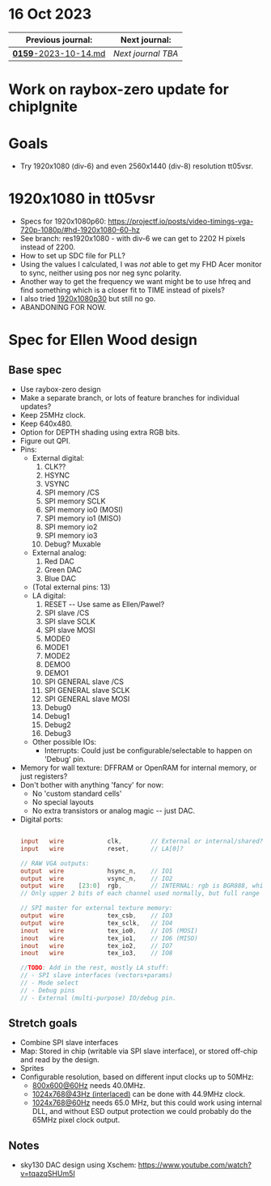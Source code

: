 # 16 Oct 2023

| Previous journal: | Next journal: |
|-|-|
| [**0159**-2023-10-14.md](./0159-2023-10-14.md) | *Next journal TBA* |

# Work on raybox-zero update for chipIgnite

# Goals

*   Try 1920x1080 (div-6) and even 2560x1440 (div-8) resolution tt05vsr.

# 1920x1080 in tt05vsr

*   Specs for 1920x1080p60: https://projectf.io/posts/video-timings-vga-720p-1080p/#hd-1920x1080-60-hz
*   See branch: res1920x1080 - with div-6 we can get to 2202 H pixels instead of 2200.
*   How to set up SDC file for PLL?
*   Using the values I calculated, I was *not* able to get my FHD Acer monitor to sync, neither using pos nor neg sync polarity.
*   Another way to get the frequency we want might be to use hfreq and find something which is a closer fit to TIME instead of pixels?
*   I also tried [1920x1080p30](https://projectf.io/posts/video-timings-vga-720p-1080p/#hd-1920x1080-30-hz) but still no go.
*   ABANDONING FOR NOW.

# Spec for Ellen Wood design

## Base spec

*   Use raybox-zero design
*   Make a separate branch, or lots of feature branches for individual updates?
*   Keep 25MHz clock.
*   Keep 640x480.
*   Option for DEPTH shading using extra RGB bits.
*   Figure out QPI.
*   Pins:
    *   External digital:
        1.  CLK??
        2.  HSYNC
        3.  VSYNC
        4.  SPI memory /CS
        5.  SPI memory SCLK
        6.  SPI memory io0 (MOSI)
        7.  SPI memory io1 (MISO)
        8.  SPI memory io2
        9.  SPI memory io3
        10. Debug? Muxable
    *   External analog:
        1.  Red DAC
        2.  Green DAC
        3.  Blue DAC
    *   (Total external pins: 13)
    *   LA digital:
        1.  RESET -- Use same as Ellen/Pawel?
        2.  SPI slave /CS
        3.  SPI slave SCLK
        4.  SPI slave MOSI
        5.  MODE0
        6.  MODE1
        7.  MODE2
        8.  DEMO0
        9.  DEMO1
        10. SPI GENERAL slave /CS
        11. SPI GENERAL slave SCLK
        12. SPI GENERAL slave MOSI
        13. Debug0
        14. Debug1
        15. Debug2
        16. Debug3
    *   Other possible IOs:
        *   Interrupts: Could just be configurable/selectable to happen on 'Debug' pin.
*   Memory for wall texture: DFFRAM or OpenRAM for internal memory, or just registers?
*   Don't bother with anything 'fancy' for now:
    *   No 'custom standard cells'
    *   No special layouts
    *   No extra transistors or analog magic -- just DAC.
*   Digital ports:
    ```verilog

    input   wire            clk,        // External or internal/shared?
    input   wire            reset,      // LA[0]?

    // RAW VGA outputs:
    output  wire            hsync_n,    // IO1
    output  wire            vsync_n,    // IO2
    output  wire    [23:0]  rgb,        // INTERNAL: rgb is BGR888, which go to DACs.
    // Only upper 2 bits of each channel used normally, but full range (if supported) can do depth shading.

    // SPI master for external texture memory:
    output  wire            tex_csb,    // IO3
    output  wire            tex_sclk,   // IO4
    inout   wire            tex_io0,    // IO5 (MOSI)
    inout   wire            tex_io1,    // IO6 (MISO)
    inout   wire            tex_io2,    // IO7
    inout   wire            tex_io3,    // IO8

    //TODO: Add in the rest, mostly LA stuff:
    // - SPI slave interfaces (vectors+params)
    // - Mode select
    // - Debug pins
    // - External (multi-purpose) IO/debug pin.

    ```

## Stretch goals

*   Combine SPI slave interfaces
*   Map: Stored in chip (writable via SPI slave interface), or stored off-chip and read by the design.
*   Sprites
*   Configurable resolution, based on different input clocks up to 50MHz:
    *   [800x600@60Hz](https://tinyvga.com/vga-timing/800x600@60Hz) needs 40.0MHz.
    *   [1024x768@43Hz (interlaced)](https://tinyvga.com/vga-timing/1024x768@43Hz) can be done with 44.9MHz clock.
    *   [1024x768@60Hz](https://tinyvga.com/vga-timing/1024x768@60Hz) needs 65.0 MHz, but this could work using internal DLL, and without ESD output protection we could probably do the 65MHz pixel clock output.


## Notes

*   sky130 DAC design using Xschem: https://www.youtube.com/watch?v=tqazqSHUm5I
